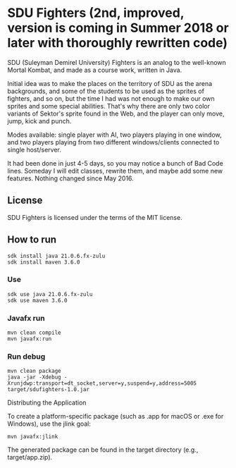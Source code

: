 # SDU Fighters (2nd, improved, version is coming in Summer 2018 or later with thoroughly rewritten code)

SDU (Suleyman Demirel University) Fighters is an analog to the well-known Mortal Kombat, and made as a course work, written in Java.

Initial idea was to make the places on the territory of SDU as the arena backgrounds, and some of the students to be used as the sprites of fighters, and so on, but the time I had was not enough to make our own sprites and some special abilities. That's why there are only two color variants of Sektor's sprite found in the Web, and the player can only move, jump, kick and punch.

Modes available: single player with AI, two players playing in one window, and two players playing from two different windows/clients connected to single host/server.

It had been done in just 4-5 days, so you may notice a bunch of Bad Code lines. Someday I will edit classes, rewrite them, and maybe add some new features.
Nothing changed since May 2016.

## License

SDU Fighters is licensed under the terms of the MIT license.


## How to run
```shell
sdk install java 21.0.6.fx-zulu
sdk install maven 3.6.0
```
### Use
```shell
sdk use java 21.0.6.fx-zulu
sdk use maven 3.6.0
```
### Javafx run
```shell
mvn clean compile
mvn javafx:run
```

### Run debug
```shell
mvn clean package
java -jar -Xdebug -Xrunjdwp:transport=dt_socket,server=y,suspend=y,address=5005 target/sdufighters-1.0.jar
```



Distributing the Application

To create a platform-specific package (such as .app for macOS or .exe for Windows), use the jlink goal:
```shell
mvn javafx:jlink
```
The generated package can be found in the target directory (e.g., target/app.zip).